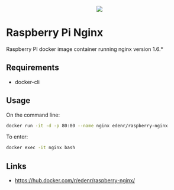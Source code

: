 <p align="center"><img src="https://s9.postimg.cc/urizqhqkv/raspberry-docker-nginx.png"></p>

# Raspberry Pi Nginx

Raspberry PI docker image container running nginx version 1.6.*

## Requirements

- docker-cli

## Usage

On the command line:
```sh
docker run -it -d -p 80:80 --name nginx edenr/raspberry-nginx
```

To enter:
```sh
docker exec -it nginx bash
```

## Links

- https://hub.docker.com/r/edenr/raspberry-nginx/

